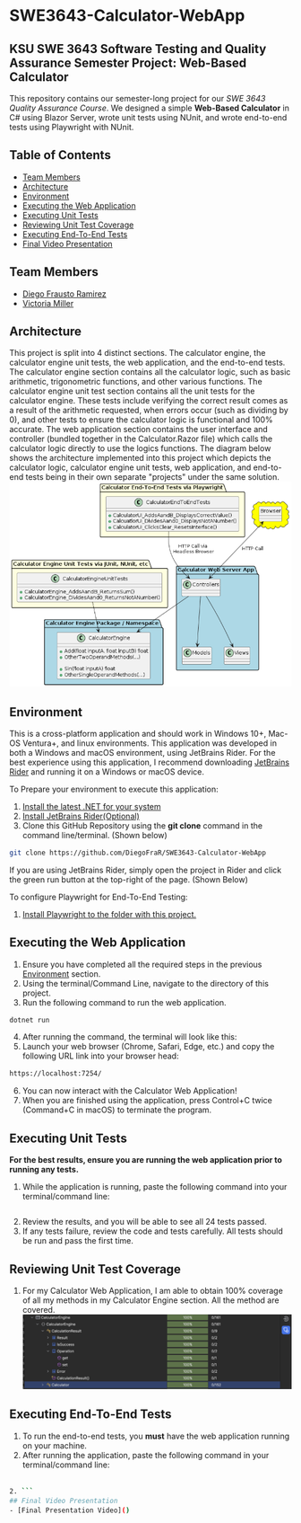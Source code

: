 # SWE3643-Calculator-WebApp
## KSU SWE 3643 Software Testing and Quality Assurance Semester Project: Web-Based Calculator
This repository contains our semester-long project for our *SWE 3643 Quality Assurance Course*.
We designed a simple __Web-Based Calculator__ in C# using Blazor Server, wrote unit tests using NUnit, and wrote end-to-end tests using Playwright with NUnit.
## Table of Contents
- [Team Members](#team-members)
- [Architecture](#architecture)
- [Environment](#environment)
- [Executing the Web Application](#executing-the-web-application)
- [Executing Unit Tests](#executing-unit-tests)
- [Reviewing Unit Test Coverage](#reviewing-unit-test-coverage)
- [Executing End-To-End Tests](#executing-end-to-end-tests)
- [Final Video Presentation](#final-video-presentation)

## Team Members
- [Diego Frausto Ramirez](https://github.com/DiegoFraR)
- [Victoria Miller](https://github.com/vjr98) 

## Architecture
This project is split into 4 distinct sections. The calculator engine, the calculator engine unit tests,
the web application, and the end-to-end tests. 
The calculator engine section contains all the calculator logic, such as basic arithmetic, trigonometric functions, 
and other various functions. The calculator engine unit test section contains all the unit tests for the calculator
engine. These tests include verifying the correct result comes as a result of the arithmetic requested, when errors occur
(such as dividing by 0), and other tests to ensure the calculator logic is functional and 100% accurate. The web application section
contains the user interface and controller (bundled together in the Calculator.Razor file) which calls the calculator logic
directly to use the logics functions. The diagram below shows the architecture implemented into this project which depicts the calculator logic,
calculator engine unit tests, web application, and end-to-end tests being in their own separate "projects" under the same solution. 
![](Calculator-Project-Architecture.png)
## Environment
This is a cross-platform application and should work in Windows 10+, Mac-OS Ventura+, and linux environments. This application was developed in both a 
Windows and macOS environment, using JetBrains Rider. For the best experience using this application, I recommend downloading
[JetBrains Rider](https://www.jetbrains.com/rider/) and running it on a Windows or macOS device. 

To Prepare your environment to execute this application:
1. [Install the latest .NET for your system](https://dotnet.microsoft.com/en-us/download/dotnet/8.0)
2. [Install JetBrains Rider(Optional)](https://www.jetbrains.com/rider/)
3. Clone this GitHub Repository using the __git clone__ command in the command line/terminal. (Shown below)
````bash
git clone https://github.com/DiegoFraR/SWE3643-Calculator-WebApp
````
If you are using JetBrains Rider, simply open the project in Rider and click the green run button at the top-right of the page. (Shown Below)

To configure Playwright for End-To-End Testing:
1. [Install Playwright to the folder with this project.](https://playwright.dev/docs/intro)

## Executing the Web Application
1. Ensure you have completed all the required steps in the previous [Environment](#environment) section.
2. Using the terminal/Command Line, navigate to the directory of this project. 
3. Run the following command to run the web application.
```bash
dotnet run
```
4. After running the command, the terminal will look like this:
5. Launch your web browser (Chrome, Safari, Edge, etc.) and copy the following URL link into your browser head:
```bash
https://localhost:7254/
```
6. You can now interact with the Calculator Web Application!
7. When you are finished using the application, press Control+C twice (Command+C in macOS) to terminate the program.
## Executing Unit Tests
__For the best results, ensure you are running the web application prior to running any tests.__
1. While the application is running, paste the following command into your terminal/command line:
```bash 

```
2. Review the results, and you will be able to see all 24 tests passed. 
3. If any tests failure, review the code and tests carefully. All tests should be run and pass the first time.
## Reviewing Unit Test Coverage
1. For my Calculator Web Application, I am able to obtain 100% coverage of all my methods in my Calculator Engine section. All the method are covered.
   ![Calculator Unit Coverage](Unit-Test-Coverage.png)
## Executing End-To-End Tests
1. To run the end-to-end tests, you __must__ have the web application running on your machine. 
2. After running the application, paste the following command in your terminal/command line:
```bash

2. ```
## Final Video Presentation
- [Final Presentation Video]()

